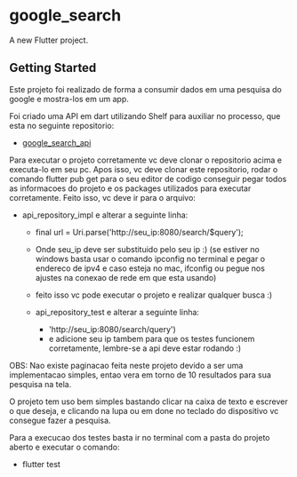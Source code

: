 # google_search

A new Flutter project.

## Getting Started

Este projeto foi realizado de forma a consumir dados em uma pesquisa do google e mostra-los em um app.

Foi criado uma API em dart utilizando Shelf para auxiliar no processo, que esta no seguinte repositorio: 

- [google_search_api](https://github.com/carloshenrique-dev/google_search_api)

Para executar o projeto corretamente vc deve clonar o repositorio acima e executa-lo em seu pc.
Apos isso, vc deve clonar este repositorio, rodar o comando flutter pub get para o seu editor de codigo conseguir pegar todos as informacoes do projeto
e os packages utilizados para executar corretamente.
Feito isso, vc deve ir para o arquivo: 
  - api_repository_impl e alterar a seguinte linha: 
    - final url = Uri.parse('http://seu_ip:8080/search/$query');
    - Onde seu_ip deve ser substituido pelo seu ip :) (se estiver no windows basta usar o comando ipconfig no terminal e pegar o endereco de ipv4 e caso esteja no mac, ifconfig ou pegue nos ajustes na conexao de rede em que esta usando)
    - feito isso vc pode executar o projeto e realizar qualquer busca :) 
    
    - api_repository_test e alterar a seguinte linha: 
      - 'http://seu_ip:8080/search/query') 
      - e adicione seu ip tambem para que os testes funcionem corretamente, lembre-se a api deve estar rodando :)

OBS: Nao existe paginacao feita neste projeto devido a ser uma implementacao simples, entao vera em torno de 10 resultados para sua pesquisa na tela.

O projeto tem uso bem simples bastando clicar na caixa de texto e escrever o que deseja, e clicando na lupa ou em done no teclado do dispositivo vc consegue fazer a pesquisa.

Para a execucao dos testes basta ir no terminal com a pasta do projeto aberto e executar o comando: 
 - flutter test
